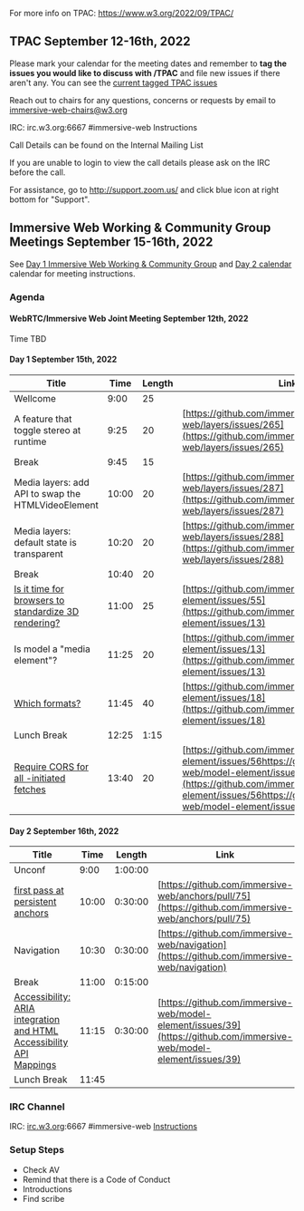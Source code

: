 For more info on TPAC: https://www.w3.org/2022/09/TPAC/

## TPAC September 12-16th, 2022

Please mark your calendar for the meeting dates and remember to **tag the issues you would like to discuss with /TPAC** and file new issues if there aren't any. You can see the [current tagged TPAC issues](https://issues-by-label.glitch.me/?label=TPAC&command=/tpac)

Reach out to chairs for any questions, concerns or requests by email to immersive-web-chairs@w3.org

IRC: irc.w3.org:6667 #immersive-web Instructions

Call Details can be found on the Internal Mailing List

If you are unable to login to view the call details please ask on the IRC before the call.

For assistance, go to http://support.zoom.us/ and click blue icon at right bottom for "Support".

## Immersive Web Working & Community Group Meetings September 15-16th, 2022

See [Day 1 Immersive Web Working & Community Group](https://www.w3.org/events/meetings/be31f7fb-cdb4-4d27-9c21-ca6672aa5714) and [Day 2 calendar](https://www.w3.org/events/meetings/8c799fc5-0c2c-4797-997d-7e0540fa20be) calendar for meeting instructions. 


### Agenda

#### WebRTC/Immersive Web Joint Meeting September 12th, 2022

Time TBD

#### Day 1  September 15th, 2022

| Title                                                                                                            | Time  | Length  | Link                                                                                                                                                                                                                                 | Repo          | Rockets |
| ---------------------------------------------------------------------------------------------------------------- | ----- | ------- | ------------------------------------------------------------------------------------------------------------------------------------------------------------------------------------------------------------------------------------ | ------------- | ------- |
| Wellcome                                                                                                         | 9:00  | 25      |                                                                                                                                                                                                                                      |               |         |
| A feature that toggle stereo at runtime                                                                          | 9:25  | 20      | [https://github.com/immersive-web/layers/issues/265](https://github.com/immersive-web/layers/issues/265)                                                                                                                             | Layers        | 1 🚀   |
| Break                                                                                                            | 9:45  | 15      |                                                                                                                                                                                                                                      |               |         |
| Media layers: add API to swap the HTMLVideoElement                                                               | 10:00 | 20      | [https://github.com/immersive-web/layers/issues/287](https://github.com/immersive-web/layers/issues/287)                                                                                                                             | Layers        |         |
| Media layers: default state is transparent                                                                       | 10:20 | 20      | [https://github.com/immersive-web/layers/issues/288](https://github.com/immersive-web/layers/issues/288)                                                                                                                             | Layers        |         |
| Break                                                                                                            | 10:40 | 20      |                                                                                                                                                                                                                                      |               |         |
| [Is it time for browsers to standardize 3D rendering?](https://github.com/immersive-web/model-element/issues/55) | 11:00 | 25      | [https://github.com/immersive-web/model-element/issues/55](https://github.com/immersive-web/model-element/issues/13)                                                                                                                 | model-element |         |
| Is model a "media element"?                                                                                      | 11:25 | 20      | [https://github.com/immersive-web/model-element/issues/13](https://github.com/immersive-web/model-element/issues/13)                                                                                                                 | model-element |         |
| [Which formats?](https://github.com/immersive-web/model-element/issues/18)                                       | 11:45 | 40      | [https://github.com/immersive-web/model-element/issues/18](https://github.com/immersive-web/model-element/issues/18)                                                                                                                 | model-element |         |
| Lunch Break                                                                                                      | 12:25 | 1:15    |                                                                                                                                                                                                                                      |               |         |
| [Require CORS for all <model>-initiated fetches](https://github.com/immersive-web/model-element/issues/56)       | 13:40 | 20      | [https://github.com/immersive-web/model-element/issues/56https://github.com/immersive-web/model-element/issues/56](https://github.com/immersive-web/model-element/issues/56https://github.com/immersive-web/model-element/issues/56) | model-element |

  
  
  #### Day 2  September 16th, 2022
  
  
| Title                                                                                                                           | Time  | Length  | Link                                                                                                                 | Repo          | Rockets |
| ------------------------------------------------------------------------------------------------------------------------------- | ----- | ------- | -------------------------------------------------------------------------------------------------------------------- | ------------- | ------- |
| Unconf                                                                                                                          | 9:00  | 1:00:00 |                                                                                                                      |               |         |
| [first pass at persistent anchors](https://github.com/immersive-web/anchors/pull/75)                                            | 10:00 | 0:30:00 | [https://github.com/immersive-web/anchors/pull/75](https://github.com/immersive-web/anchors/pull/75)                 | anchors       |         |
| Navigation                                                                                                                      | 10:30 | 0:30:00 | [https://github.com/immersive-web/navigation](https://github.com/immersive-web/navigation)                           |               |         |
| Break                                                                                                                           | 11:00 | 0:15:00 |                                                                                                                      |               |         |
| [Accessibility: ARIA integration and HTML Accessibility API Mappings](https://github.com/immersive-web/model-element/issues/39) | 11:15 | 0:30:00 | [https://github.com/immersive-web/model-element/issues/39](https://github.com/immersive-web/model-element/issues/39) | model-element |         |
| Lunch Break                                                                                                                     | 11:45 |         |                                                                                                                      |               |


### IRC Channel

IRC: [irc.w3.org](http://irc.w3.org/):6667 #immersive-web [Instructions](https://github.com/immersive-web/administrivia/blob/master/IRC.md)

### Setup Steps

- Check AV
- Remind that there is a Code of Conduct
- Introductions
- Find scribe
